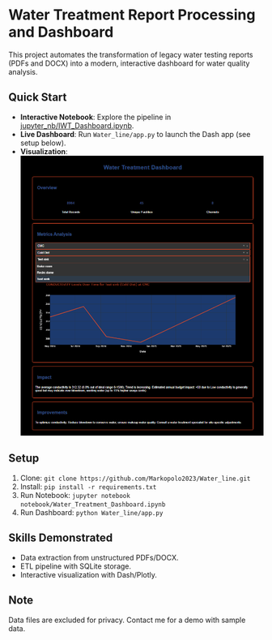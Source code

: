 # Water Treatment Report Processing and Dashboard

This project automates the transformation of legacy water testing reports (PDFs and DOCX) into a modern, interactive dashboard for water quality analysis.

## Quick Start
- **Interactive Notebook**: Explore the pipeline in [jupyter_nb/IWT_Dashboard.ipynb](jupyter_nb/IWT_Dashboard.ipynb).
- **Live Dashboard**: Run `Water_line/app.py` to launch the Dash app (see setup below).
- **Visualization**: 
  ![Dashboard](jupyter_nb/screenshot.PNG)

## Setup
1. Clone: `git clone https://github.com/Markopolo2023/Water_line.git`
2. Install: `pip install -r requirements.txt`
3. Run Notebook: `jupyter notebook notebook/Water_Treatment_Dashboard.ipynb`
4. Run Dashboard: `python Water_line/app.py`

## Skills Demonstrated
- Data extraction from unstructured PDFs/DOCX.
- ETL pipeline with SQLite storage.
- Interactive visualization with Dash/Plotly.

## Note
Data files are excluded for privacy. Contact me for a demo with sample data.
